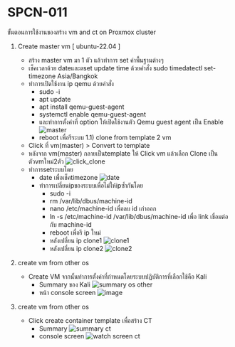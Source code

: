 # SPCN-011
ขั้นตอนการใช้งานของสร้าง vm and ct on Proxmox cluster

1) Create master vm [ ubuntu-22.04 ]
   - สร้าง master vm มา 1 ตัว แล้วทำการ set ค่าพื้นฐานต่างๆ
   - เช็คเวลาด้วย dateและตset update time ด้วยคำสั่ง sudo timedatectl set-timezone Asia/Bangkok
   - ทำการเปิดใช้งาน ip qemu ด้วยคำสั่ง
       - sudo -i
       - apt update
       - apt install qemu-guest-agent
       - systemctl enable qemu-guest-agent
       - และทำการตั้งค่าที่ option ให้เปิดใช้งานตัว Qemu guest agent เป็น Enable 
       ![master](https://user-images.githubusercontent.com/117428887/207249679-cc1c035d-567c-47c2-bb70-4af156fbd084.png)
       - reboot เพื่อรีระบบ
   1.1) clone from template 2 vm
   - Click ที่ vm(master) > Convert to template
   -  หลังจาก vm(master) กลายเป็นtemplate ให้ Click vm แล้วเลือก Clone เป็นตัวvmใหม่2ตัว
      ![click_clone](https://user-images.githubusercontent.com/117428887/207249801-0fdeac3a-f89a-4d63-beb7-018d4e3c5cf7.png)
   - ทำการsetระบบโดย
        - date เพื่อเช็คtimezone
          ![date](https://user-images.githubusercontent.com/117428887/207250064-7dbee734-ba17-4e07-8c8e-bfc448aed275.png) 
        - ทำการเปลี่ยนipของระบบเพื่อไม่ให้ipซ้ำกันโดย
            - sudo -i
            - rm /var/lib/dbus/machine-id
            - nano /etc/machine-id เพื่อลบ id เก่าออก
            - ln -s /etc/machine-id /var/lib/dbus/machine-id เพื่อ link เชื่อมต่อกับ machine-id
            - reboot เพื่อรี ip ใหม่
            - หลังเปลี่ยน ip clone1
              ![clone1](https://user-images.githubusercontent.com/117428887/207249927-11b31df4-b640-437e-925d-366fdff1e0a8.png)
            - หลังเปลี่ยน ip clone2
              ![clone2](https://user-images.githubusercontent.com/117428887/207250128-efab9275-9ffb-4829-81d6-709189a7d3db.png)
 
2) create vm from other os
   - Create VM จากนั้นทำการตั้งค่าที่กำหนดโดยระบบปฏิบัติการที่เลือกใช้คือ Kali
      - Summary ของ Kali
        ![summary os other](https://user-images.githubusercontent.com/119097660/206990720-54d13749-d4e8-411a-8193-7eced674c558.png)
      - หน้า console screen
        ![image](https://user-images.githubusercontent.com/117428887/207250406-0046c82f-bab3-4619-b8b3-40d1d6c397ec.png)  

3) create vm from other os
   - Click create container template เพื่อสร้าง CT
      - Summary 
        ![summary ct](https://user-images.githubusercontent.com/119097660/206991056-5ab02e66-2cb3-4f75-b49c-8512e565e7f3.png)
      - console screen 
        ![watch screen  ct](https://user-images.githubusercontent.com/119097660/206991066-895b52ea-7bcc-41a7-a1da-aa7b5cf7c098.png)
